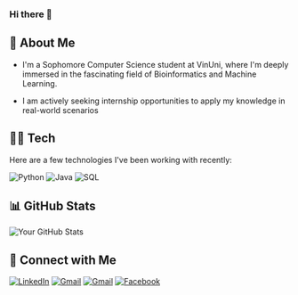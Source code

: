 ### Hi there 👋

<!--
**Haiiiiii/Haiiiiii** is a ✨ _special_ ✨ repository because its `README.md` (this file) appears on your GitHub profile.

Here are some ideas to get you started:

- 🔭 I’m currently working on ...
- 🌱 I’m currently learning ...
- 👯 I’m looking to collaborate on ...
- 🤔 I’m looking for help with ...
- 💬 Ask me about ...
- 📫 How to reach me: ...
- 😄 Pronouns: ...
- ⚡ Fun fact: ...
-->
## 🌱 About Me

- I'm a Sophomore Computer Science student at VinUni, where I'm deeply immersed in the fascinating field of Bioinformatics and Machine Learning.
  
- I am actively seeking internship opportunities to apply my knowledge in real-world scenarios

## 👨‍💻 Tech
Here are a few technologies I've been working with recently:

![Python](https://img.shields.io/badge/Python-3776AB?style=for-the-badge&logo=python&logoColor=white)
![Java](https://img.shields.io/badge/-Java-007396?style=flat-square&logo=Java&logoColor=white)
![SQL](https://img.shields.io/badge/-SQL-4479A1?style=flat-square&logo=MySQL)

## 📊 GitHub Stats
![Your GitHub Stats](https://github-readme-stats.vercel.app/api?username=Haiiiiii&show_icons=true)

## 🤝 Connect with Me
[![LinkedIn](https://img.shields.io/badge/LinkedIn-0077B5?style=for-the-badge&logo=linkedin&logoColor=white)](https://www.linkedin.com/in/tranlehai03/)
[![Gmail](https://img.shields.io/badge/Gmail-D14836?style=for-the-badge&logo=gmail&logoColor=white)](mailto:haitranle.contact@gmail.com)
[![Gmail](https://img.shields.io/badge/Gmail-D14836?style=for-the-badge&logo=gmail&logoColor=white)](mailto:21hai.tl@vinuni.edu.vn)
[![Facebook](https://img.shields.io/badge/Facebook-1877F2?style=for-the-badge&logo=facebook&logoColor=white)](https://www.facebook.com/hai.trann.3114)
